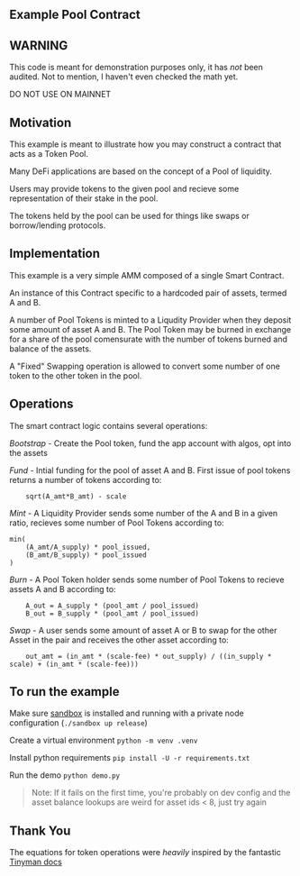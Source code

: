 Example Pool Contract
------------------------

## WARNING 

This code is meant for demonstration purposes only, it has _not_ been audited. Not to mention, I haven't even checked the math yet. 

DO NOT USE ON MAINNET 


## Motivation

This example is meant to illustrate how you may construct a contract that acts as a Token Pool.

Many DeFi applications are based on the concept of a Pool of liquidity.  

Users may provide tokens to the given pool and recieve some representation of their stake in the pool.  

The tokens held by the pool can be used for things like swaps or borrow/lending protocols.


## Implementation

This example is a very simple AMM composed of a single Smart Contract. 

An instance of this Contract specific to a hardcoded pair of assets, termed A and B. 

A number of Pool Tokens is minted to a Liqudity Provider when they deposit some amount of asset A and B. The Pool Token may be burned in exchange for a share of the pool comensurate with the number of tokens burned and balance of the assets.

A "Fixed" Swapping operation is allowed to convert some number of one token to the other token in the pool.


## Operations

The smart contract logic contains several operations:

*Bootstrap* - Create the Pool token, fund the app account with algos, opt into the assets

*Fund* - Intial funding for the pool of asset A and B. First issue of pool tokens returns a number of tokens according to:  
```
    sqrt(A_amt*B_amt) - scale 
```

*Mint* - A Liquidity Provider sends some number of the A and B in a given ratio, recieves some number of Pool Tokens according to: 
```
min(
    (A_amt/A_supply) * pool_issued,
    (B_amt/B_supply) * pool_issued
)
```

*Burn* - A Pool Token holder sends some number of Pool Tokens to recieve assets A and B according to:
```
    A_out = A_supply * (pool_amt / pool_issued)
    B_out = B_supply * (pool_amt / pool_issued)
```

*Swap* - A user sends some amount of asset A or B to swap for the other Asset in the pair and receives the other asset according to:
```
    out_amt = (in_amt * (scale-fee) * out_supply) / ((in_supply * scale) + (in_amt * (scale-fee)))
```


## To run the example

Make sure [sandbox](https://github.com/algorand/sandbox) is installed and running with a private node configuration (`./sandbox up release`)

Create a virtual environment `python -m venv .venv`

Install python requirements `pip install -U -r requirements.txt`

Run the demo `python demo.py`

> Note: If it fails on the first time, you're probably on dev config and the asset balance lookups are weird for asset ids < 8, just try again

## Thank You

The equations for token operations were _heavily_ inspired by the fantastic [Tinyman docs](https://docs.tinyman.org/design-doc)
